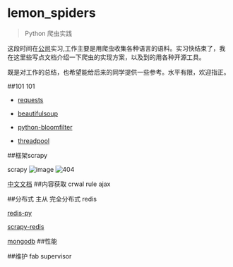 # lemon_spiders
>Python 爬虫实践

这段时间在[公司]("http://www.speechocean.com")实习,工作主要是用爬虫收集各种语言的语料。实习快结束了，我在这里些写点文档介绍一下爬虫的实现方案，以及到的用各种开源工具。

既是对工作的总结，也希望能给后来的同学提供一些参考。水平有限，欢迎指正。 

##101
101 

* [requests]("http://cn.python-requests.org/zh_CN/latest/")

  
* [beautifulsoup]("https://www.crummy.com/software/BeautifulSoup/bs4/doc.zh/#id40")


* [python-bloomfilter]("https://github.com/jaybaird/python-bloomfilter")


* [threadpool]("http://chrisarndt.de/projects/threadpool/api/")



##框架scrapy 

scrapy
![image](http://)
![404]("https://github.com/aquairus/lemon_spiders/blob/master/doc/scrapy_architecture.png")

[中文文档]("http://scrapy-chs.readthedocs.org/zh_CN/latest/intro/tutorial.html")
##内容获取
   crwal rule
    ajax
    
##分布式
主从 完全分布式
    redis


[redis-py]("https://github.com/andymccurdy/redis-py")

[scrapy-redis]("https://github.com/rolando/scrapy-redis")


[mongodb]("https://github.com/mongodb/mongo-python-driver")
##性能

##维护
   fab
   supervisor